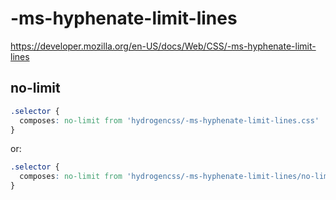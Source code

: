 # -ms-hyphenate-limit-lines

https://developer.mozilla.org/en-US/docs/Web/CSS/-ms-hyphenate-limit-lines

## no-limit
```css
.selector {
  composes: no-limit from 'hydrogencss/-ms-hyphenate-limit-lines.css'
}
```

or:
```css
.selector {
  composes: no-limit from 'hydrogencss/-ms-hyphenate-limit-lines/no-limit.css'
}
```

